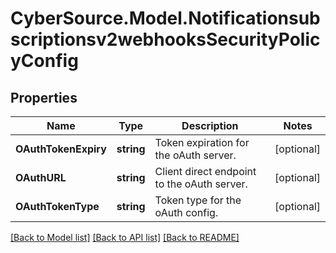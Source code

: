 # CyberSource.Model.Notificationsubscriptionsv2webhooksSecurityPolicyConfig
## Properties

Name | Type | Description | Notes
------------ | ------------- | ------------- | -------------
**OAuthTokenExpiry** | **string** | Token expiration for the oAuth server. | [optional] 
**OAuthURL** | **string** | Client direct endpoint to the oAuth server. | [optional] 
**OAuthTokenType** | **string** | Token type for the oAuth config. | [optional] 

[[Back to Model list]](../README.md#documentation-for-models) [[Back to API list]](../README.md#documentation-for-api-endpoints) [[Back to README]](../README.md)

